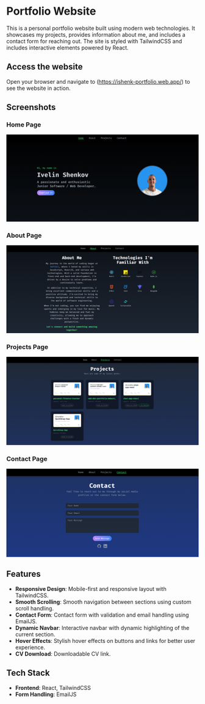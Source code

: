 # Portfolio Website

This is a personal portfolio website built using modern web technologies. It showcases my projects, provides information about me, and includes a contact form for reaching out. The site is styled with TailwindCSS and includes interactive elements powered by React.

## Access the website

Open your browser and navigate to (https://ishenk-portfolio.web.app/) to see the website in action.

## Screenshots

### Home Page
![Home Page](https://github.com/Shenkito/web-dev-portfolio-website-react/blob/main/Portfolio-Screenshots/Home.png?raw=true)

### About Page
![About Page](https://github.com/Shenkito/web-dev-portfolio-website-react/blob/main/Portfolio-Screenshots/About.png?raw=true)

### Projects Page
![Projects Page](https://github.com/Shenkito/web-dev-portfolio-website-react/blob/main/Portfolio-Screenshots/Projects.png?raw=true)

### Contact Page
![Contact Page](https://github.com/Shenkito/web-dev-portfolio-website-react/blob/main/Portfolio-Screenshots/Contact.png?raw=true)

## Features

- **Responsive Design**: Mobile-first and responsive layout with TailwindCSS.
- **Smooth Scrolling**: Smooth navigation between sections using custom scroll handling.
- **Contact Form**: Contact form with validation and email handling using EmailJS.
- **Dynamic Navbar**: Interactive navbar with dynamic highlighting of the current section.
- **Hover Effects**: Stylish hover effects on buttons and links for better user experience.
- **CV Download**: Downloadable CV link.

## Tech Stack

- **Frontend**: React, TailwindCSS
- **Form Handling**: EmailJS
